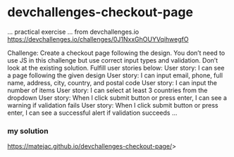 # devchallenges-checkout-page

...
practical exercise
...
from devchallenges.io <https://devchallenges.io/challenges/0J1NxxGhOUYVqihwegfO>

Challenge: Create a checkout page following the design. You don’t need to use JS in this challenge but use correct input types and validation. Don’t look at the existing solution. Fulfill user stories below:
User story: I can see a page following the given design
User story: I can input email, phone, full name, address, city, country, and postal code
User story: I can input the number of items
User story: I can select at least 3 countries from the dropdown
User story: When I click submit button or press enter, I can see a warning if validation fails
User story: When I click submit button or press enter, I can see a successful alert if validation succeeds
...

### my solution

<https://matejac.github.io/devchallenges-checkout-page/>>

